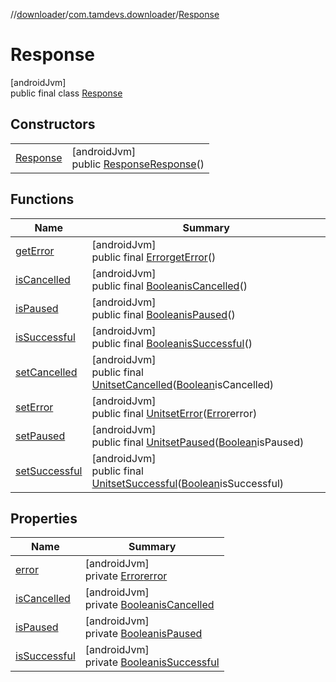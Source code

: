 //[downloader](../../../index.md)/[com.tamdevs.downloader](../index.md)/[Response](index.md)

# Response

[androidJvm]\
public final class [Response](index.md)

## Constructors

| | |
|---|---|
| [Response](-response.md) | [androidJvm]<br>public [Response](index.md)[Response](-response.md)() |

## Functions

| Name | Summary |
|---|---|
| [getError](get-error.md) | [androidJvm]<br>public final [Error](../-error/index.md)[getError](get-error.md)() |
| [isCancelled](is-cancelled.md) | [androidJvm]<br>public final [Boolean](https://developer.android.com/reference/kotlin/java/lang/Boolean.html)[isCancelled](is-cancelled.md)() |
| [isPaused](is-paused.md) | [androidJvm]<br>public final [Boolean](https://developer.android.com/reference/kotlin/java/lang/Boolean.html)[isPaused](is-paused.md)() |
| [isSuccessful](is-successful.md) | [androidJvm]<br>public final [Boolean](https://developer.android.com/reference/kotlin/java/lang/Boolean.html)[isSuccessful](is-successful.md)() |
| [setCancelled](set-cancelled.md) | [androidJvm]<br>public final [Unit](https://kotlinlang.org/api/latest/jvm/stdlib/kotlin/-unit/index.html)[setCancelled](set-cancelled.md)([Boolean](https://developer.android.com/reference/kotlin/java/lang/Boolean.html)isCancelled) |
| [setError](set-error.md) | [androidJvm]<br>public final [Unit](https://kotlinlang.org/api/latest/jvm/stdlib/kotlin/-unit/index.html)[setError](set-error.md)([Error](../-error/index.md)error) |
| [setPaused](set-paused.md) | [androidJvm]<br>public final [Unit](https://kotlinlang.org/api/latest/jvm/stdlib/kotlin/-unit/index.html)[setPaused](set-paused.md)([Boolean](https://developer.android.com/reference/kotlin/java/lang/Boolean.html)isPaused) |
| [setSuccessful](set-successful.md) | [androidJvm]<br>public final [Unit](https://kotlinlang.org/api/latest/jvm/stdlib/kotlin/-unit/index.html)[setSuccessful](set-successful.md)([Boolean](https://developer.android.com/reference/kotlin/java/lang/Boolean.html)isSuccessful) |

## Properties

| Name | Summary |
|---|---|
| [error](index.md#-911199450%2FProperties%2F1725225430) | [androidJvm]<br>private [Error](../-error/index.md)[error](index.md#-911199450%2FProperties%2F1725225430) |
| [isCancelled](is-cancelled.md) | [androidJvm]<br>private [Boolean](https://developer.android.com/reference/kotlin/java/lang/Boolean.html)[isCancelled](is-cancelled.md) |
| [isPaused](is-paused.md) | [androidJvm]<br>private [Boolean](https://developer.android.com/reference/kotlin/java/lang/Boolean.html)[isPaused](is-paused.md) |
| [isSuccessful](is-successful.md) | [androidJvm]<br>private [Boolean](https://developer.android.com/reference/kotlin/java/lang/Boolean.html)[isSuccessful](is-successful.md) |
